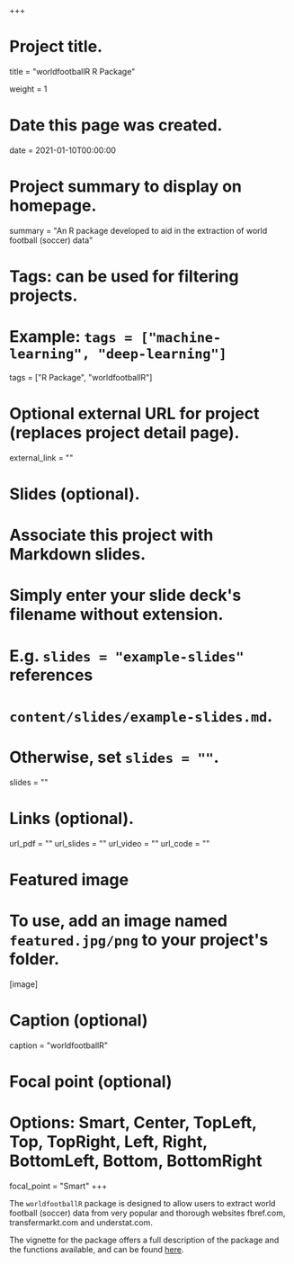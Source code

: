 +++
# Project title.
title = "worldfootballR R Package"

weight = 1

# Date this page was created.
date = 2021-01-10T00:00:00

# Project summary to display on homepage.
summary = "An R package developed to aid in the extraction of world football (soccer) data"

# Tags: can be used for filtering projects.
# Example: `tags = ["machine-learning", "deep-learning"]`
tags = ["R Package", "worldfootballR"]

# Optional external URL for project (replaces project detail page).
external_link = ""

# Slides (optional).
#   Associate this project with Markdown slides.
#   Simply enter your slide deck's filename without extension.
#   E.g. `slides = "example-slides"` references 
#   `content/slides/example-slides.md`.
#   Otherwise, set `slides = ""`.
slides = ""

# Links (optional).
url_pdf = ""
url_slides = ""
url_video = ""
url_code = ""


# Featured image
# To use, add an image named `featured.jpg/png` to your project's folder. 
[image]
  # Caption (optional)
  caption = "worldfootballR"
  
  # Focal point (optional)
  # Options: Smart, Center, TopLeft, Top, TopRight, Left, Right, BottomLeft, Bottom, BottomRight
  focal_point = "Smart"
+++



The `worldfootballR` package is designed to allow users to extract world football (soccer) data from very popular and thorough websites fbref.com, transfermarkt.com and understat.com.

The vignette for the package offers a full description of the package and the functions available, and can be found [here](https://jaseziv.github.io/worldfootballR/).
